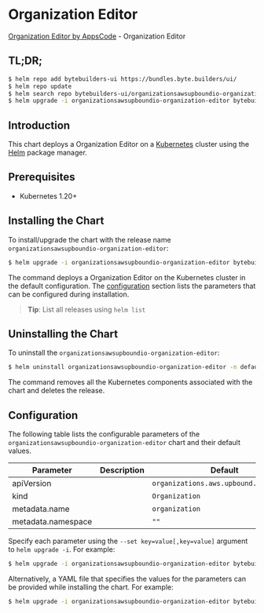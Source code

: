 # Organization Editor

[Organization Editor by AppsCode](https://byte.builders) - Organization Editor

## TL;DR;

```bash
$ helm repo add bytebuilders-ui https://bundles.byte.builders/ui/
$ helm repo update
$ helm search repo bytebuilders-ui/organizationsawsupboundio-organization-editor --version=v0.4.18
$ helm upgrade -i organizationsawsupboundio-organization-editor bytebuilders-ui/organizationsawsupboundio-organization-editor -n default --create-namespace --version=v0.4.18
```

## Introduction

This chart deploys a Organization Editor on a [Kubernetes](http://kubernetes.io) cluster using the [Helm](https://helm.sh) package manager.

## Prerequisites

- Kubernetes 1.20+

## Installing the Chart

To install/upgrade the chart with the release name `organizationsawsupboundio-organization-editor`:

```bash
$ helm upgrade -i organizationsawsupboundio-organization-editor bytebuilders-ui/organizationsawsupboundio-organization-editor -n default --create-namespace --version=v0.4.18
```

The command deploys a Organization Editor on the Kubernetes cluster in the default configuration. The [configuration](#configuration) section lists the parameters that can be configured during installation.

> **Tip**: List all releases using `helm list`

## Uninstalling the Chart

To uninstall the `organizationsawsupboundio-organization-editor`:

```bash
$ helm uninstall organizationsawsupboundio-organization-editor -n default
```

The command removes all the Kubernetes components associated with the chart and deletes the release.

## Configuration

The following table lists the configurable parameters of the `organizationsawsupboundio-organization-editor` chart and their default values.

|     Parameter      | Description |                      Default                      |
|--------------------|-------------|---------------------------------------------------|
| apiVersion         |             | <code>organizations.aws.upbound.io/v1beta1</code> |
| kind               |             | <code>Organization</code>                         |
| metadata.name      |             | <code>organization</code>                         |
| metadata.namespace |             | <code>""</code>                                   |


Specify each parameter using the `--set key=value[,key=value]` argument to `helm upgrade -i`. For example:

```bash
$ helm upgrade -i organizationsawsupboundio-organization-editor bytebuilders-ui/organizationsawsupboundio-organization-editor -n default --create-namespace --version=v0.4.18 --set apiVersion=organizations.aws.upbound.io/v1beta1
```

Alternatively, a YAML file that specifies the values for the parameters can be provided while
installing the chart. For example:

```bash
$ helm upgrade -i organizationsawsupboundio-organization-editor bytebuilders-ui/organizationsawsupboundio-organization-editor -n default --create-namespace --version=v0.4.18 --values values.yaml
```
